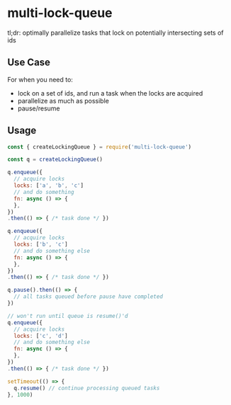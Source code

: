 
# multi-lock-queue

tl;dr: optimally parallelize tasks that lock on potentially intersecting sets of ids

## Use Case

For when you need to:

- lock on a set of ids, and run a task when the locks are acquired
- parallelize as much as possible
- pause/resume

## Usage

```js
const { createLockingQueue } = require('multi-lock-queue')

const q = createLockingQueue()

q.enqueue({
  // acquire locks
  locks: ['a', 'b', 'c']
  // and do something
  fn: async () => {
  },
})
.then(() => { /* task done */ })

q.enqueue({
  // acquire locks
  locks: ['b', 'c']
  // and do something else
  fn: async () => {
  },
})
.then(() => { /* task done */ })

q.pause().then(() => {
  // all tasks queued before pause have completed
})

// won't run until queue is resume()'d
q.enqueue({
  // acquire locks
  locks: ['c', 'd']
  // and do something else
  fn: async () => {
  },
})
.then(() => { /* task done */ })

setTimeout(() => {
  q.resume() // continue processing queued tasks
}, 1000)

```
